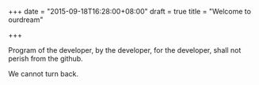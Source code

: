 +++
date = "2015-09-18T16:28:00+08:00"
draft = true
title = "Welcome to ourdream"

+++

Program of the developer, by the developer, for the developer, shall not perish from the github.

We cannot turn back.
